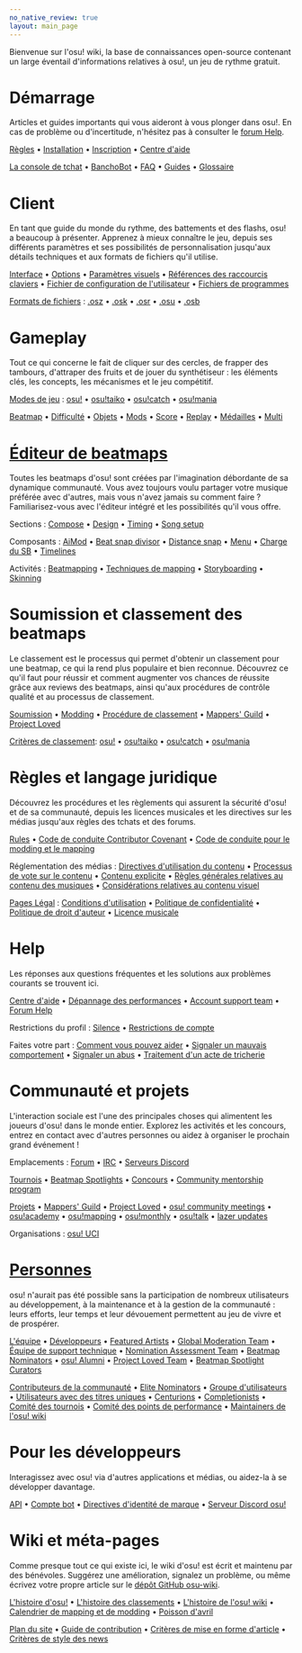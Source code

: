 ```yaml
---
no_native_review: true
layout: main_page
---
```


<div class="wiki-main-page__blurb">
Bienvenue sur l'osu! wiki, la base de connaissances open-source contenant un large éventail d'informations relatives à osu!, un jeu de rythme gratuit.
</div>

<div class="wiki-main-page__panels">
<div class="wiki-main-page-panel wiki-main-page-panel--full">

# Démarrage

Articles et guides importants qui vous aideront à vous plonger dans osu!. En cas de problème ou d'incertitude, n'hésitez pas à consulter le [forum Help](https://osu.ppy.sh/forum/5).

[Règles](/wiki/Rules) • [Installation](/wiki/Client/Installation) • [Inscription](/wiki/Registration) • [Centre d'aide](/wiki/Help_centre)

[La console de tchat](/wiki/Client/Interface/Chat_console) • [BanchoBot](/wiki/BanchoBot) • [FAQ](/wiki/FAQ) • [Guides](/wiki/Guides) • [Glossaire](/wiki/Sitemap)

</div>
<div class="wiki-main-page-panel">

# Client

En tant que guide du monde du rythme, des battements et des flashs, osu! a beaucoup à présenter. Apprenez à mieux connaître le jeu, depuis ses différents paramètres et ses possibilités de personnalisation jusqu'aux détails techniques et aux formats de fichiers qu'il utilise.

[Interface](/wiki/Client/Interface) • [Options](/wiki/Client/Options) • [Paramètres visuels](/wiki/Client/Interface/Visual_settings) • [Références des raccourcis claviers](/wiki/Client/Keyboard_shortcuts) • [Fichier de configuration de l'utilisateur](/wiki/Client/Program_files/User_configuration_file) • [Fichiers de programmes](/wiki/Client/Program_files)

[Formats de fichiers](/wiki/Client/File_formats) : [.osz](/wiki/Client/File_formats/osz_(file_format)) • [.osk](/wiki/Client/File_formats/osk_(file_format)) • [.osr](/wiki/Client/File_formats/osr_(file_format)) • [.osu](/wiki/Client/File_formats/osu_(file_format)) • [.osb](/wiki/Client/File_formats/osb_(file_format))

</div>
<div class="wiki-main-page-panel">

# Gameplay

Tout ce qui concerne le fait de cliquer sur des cercles, de frapper des tambours, d'attraper des fruits et de jouer du synthétiseur : les éléments clés, les concepts, les mécanismes et le jeu compétitif.

[Modes de jeu](/wiki/Game_mode) : [osu!](/wiki/Game_mode/osu!) • [osu!taiko](/wiki/Game_mode/osu!taiko) • [osu!catch](/wiki/Game_mode/osu!catch) • [osu!mania](/wiki/Game_mode/osu!mania)

[Beatmap](/wiki/Beatmap) • [Difficulté](/wiki/Beatmap/Difficulty) • [Objets](/wiki/Gameplay/Hit_object) • [Mods](/wiki/Gameplay/Game_modifier) • [Score](/wiki/Gameplay/Score) • [Replay](/wiki/Gameplay/Replay) • [Médailles](/wiki/Medals) • [Multi](/wiki/Client/Interface/Multiplayer)

</div>
<div class="wiki-main-page-panel">

# [Éditeur de beatmaps](/wiki/Client/Beatmap_editor)

Toutes les beatmaps d'osu! sont créées par l'imagination débordante de sa dynamique communauté. Vous avez toujours voulu partager votre musique préférée avec d'autres, mais vous n'avez jamais su comment faire ? Familiarisez-vous avec l'éditeur intégré et les possibilités qu'il vous offre.

Sections : [Compose](/wiki/Client/Beatmap_editor/Compose) • [Design](/wiki/Client/Beatmap_editor/Design) • [Timing](/wiki/Client/Beatmap_editor/Timing) • [Song setup](/wiki/Client/Beatmap_editor/Song_setup)

Composants : [AiMod](/wiki/Client/Beatmap_editor/AiMod) • [Beat snap divisor](/wiki/Client/Beatmap_editor/Beat_snap_divisor) • [Distance snap](/wiki/Client/Beatmap_editor/Distance_snap) • [Menu](/wiki/Client/Beatmap_editor/Menu) • [Charge du SB](/wiki/Client/Beatmap_editor/SB_load) • [Timelines](/wiki/Client/Beatmap_editor/Timelines)

Activités : [Beatmapping](/wiki/Beatmapping) • [Techniques de mapping](/wiki/Beatmapping/Mapping_techniques) • [Storyboarding](/wiki/Storyboard#storyboarding) • [Skinning](/wiki/Skinning)

</div>
<div class="wiki-main-page-panel">

# Soumission et classement des beatmaps

Le classement est le processus qui permet d'obtenir un classement pour une beatmap, ce qui la rend plus populaire et bien reconnue. Découvrez ce qu'il faut pour réussir et comment augmenter vos chances de réussite grâce aux reviews des beatmaps, ainsi qu'aux procédures de contrôle qualité et au processus de classement.

[Soumission](/wiki/Beatmapping/Beatmap_submission) • [Modding](/wiki/Modding) • [Procédure de classement](/wiki/Beatmap_ranking_procedure) • [Mappers' Guild](/wiki/Community/Mappers_Guild) • [Project Loved](/wiki/Community/Project_Loved)

[Critères de classement](/wiki/Ranking_criteria): [osu!](/wiki/Ranking_criteria/osu!) • [osu!taiko](/wiki/Ranking_criteria/osu!taiko) • [osu!catch](/wiki/Ranking_criteria/osu!catch) • [osu!mania](/wiki/Ranking_criteria/osu!mania)

</div>
<div class="wiki-main-page-panel">

# Règles et langage juridique

Découvrez les procédures et les règlements qui assurent la sécurité d'osu! et de sa communauté, depuis les licences musicales et les directives sur les médias jusqu'aux règles des tchats et des forums.

[Rules](/wiki/Rules) • [Code de conduite Contributor Covenant](/wiki/Rules/Contributor_code_of_conduct) • [Code de conduite pour le modding et le mapping](/wiki/Rules/Code_of_conduct_for_modding_and_mapping)

Réglementation des médias : [Directives d'utilisation du contenu](/wiki/Rules/Content_usage_guidelines) • [Processus de vote sur le contenu](/wiki/Rules/Content_voting_process) • [Contenu explicite](/wiki/Rules/Explicit_content) • [Règles générales relatives au contenu des musiques](/wiki/Rules/Song_content_rules) • [Considérations relatives au contenu visuel](/wiki/Rules/Visual_content_considerations)

[Pages Légal](/wiki/Legal) : [Conditions d'utilisation](/wiki/Legal/Terms) • [Politique de confidentialité](/wiki/Legal/Privacy) • [Politique de droit d'auteur](/wiki/Legal/Copyright) • [Licence musicale](/wiki/Legal/Music_licensing)

</div>
<div class="wiki-main-page-panel">

# Help

Les réponses aux questions fréquentes et les solutions aux problèmes courants se trouvent ici.

[Centre d'aide](/wiki/Help_centre) • [Dépannage des performances](/wiki/Performance_troubleshooting) • [Account support team](/wiki/People/Account_support_team) • [Forum Help](https://osu.ppy.sh/forum/5)

Restrictions du profil : [Silence](/wiki/Silence) • [Restrictions de compte](/wiki/Help_centre/Account_restrictions)

Faites votre part : [Comment vous pouvez aider](/wiki/Community/How_you_can_help!) • [Signaler un mauvais comportement](/wiki/Reporting_bad_behaviour) • [Signaler un abus](/wiki/Reporting_bad_behaviour/Abuse) • [Traitement d'un acte de tricherie](/wiki/Reporting_bad_behaviour/Handling_foul_play)

</div>
<div class="wiki-main-page-panel">

# Communauté et projets

L'interaction sociale est l'une des principales choses qui alimentent les joueurs d'osu! dans le monde entier. Explorez les activités et les concours, entrez en contact avec d'autres personnes ou aidez à organiser le prochain grand événement !

Emplacements : [Forum](/wiki/Community/Forum) • [IRC](/wiki/Community/Internet_Relay_Chat) • [Serveurs Discord](/wiki/Community/Discord_servers)

[Tournois](/wiki/Tournaments) • [Beatmap Spotlights](/wiki/Beatmap_Spotlights) • [Concours](/wiki/Contests) • [Community mentorship program](/wiki/Community/Community_Mentorship_Program)

[Projets](/wiki/Community/Projects) • [Mappers' Guild](/wiki/Community/Mappers_Guild) • [Project Loved](/wiki/Community/Project_Loved) • [osu! community meetings](/wiki/Community/osu!_community_meetings) • [osu!academy](/wiki/Community/Video_series/osu!academy) • [osu!mapping](/wiki/Community/Video_series/osu!mapping) • [osu!monthly](/wiki/Community/osu!monthly) • [osu!talk](/wiki/Community/Video_series/osu!talk) • [lazer updates](/wiki/Community/Video_series/lazer_updates)

Organisations : [osu! UCI](/wiki/Community/Organisations/osu!_UCI)

</div>
<div class="wiki-main-page-panel">

# [Personnes](/wiki/People)

osu! n'aurait pas été possible sans la participation de nombreux utilisateurs au développement, à la maintenance et à la gestion de la communauté : leurs efforts, leur temps et leur dévouement permettent au jeu de vivre et de prospérer.

[L'équipe](/wiki/People/osu!_team) • [Développeurs](/wiki/People/Developers) • [Featured Artists](/wiki/People/Featured_Artists) • [Global Moderation Team](/wiki/People/Global_Moderation_Team) • [Équipe de support technique](/wiki/People/Technical_Support_Team) • [Nomination Assessment Team](/wiki/People/Nomination_Assessment_Team) • [Beatmap Nominators](/wiki/People/Beatmap_Nominators) • [osu! Alumni](/wiki/People/osu!_Alumni) • [Project Loved Team](/wiki/People/Project_Loved_Team) • [Beatmap Spotlight Curators](/wiki/People/Beatmap_Spotlight_Curators)

[Contributeurs de la communauté](/wiki/People/Community_Contributors) • [Elite Nominators](/wiki/People/Elite_Nominators) • [Groupe d'utilisateurs](/wiki/People/User_group) • [Utilisateurs avec des titres uniques](/wiki/People/Users_with_unique_titles) • [Centurions](/wiki/People/Centurions) • [Completionists](/wiki/People/Completionists) • [Comité des tournois](/wiki/People/Tournament_Committee) • [Comité des points de performance](/wiki/People/Performance_Points_Committee) • [Maintainers de l'osu! wiki](/wiki/People/osu!_wiki_maintainers)

</div>
<div class="wiki-main-page-panel">

# Pour les développeurs

Interagissez avec osu! via d'autres applications et médias, ou aidez-la à se développer davantage.

[API](/wiki/osu!api) • [Compte bot](/wiki/Bot_account) • [Directives d'identité de marque](/wiki/Brand_identity_guidelines) • [Serveur Discord osu!](/wiki/Community/Discord_servers#official)

</div>
<div class="wiki-main-page-panel">

# Wiki et méta-pages

Comme presque tout ce qui existe ici, le wiki d'osu! est écrit et maintenu par des bénévoles. Suggérez une amélioration, signalez un problème, ou même écrivez votre propre article sur le [dépôt GitHub osu-wiki](https://github.com/ppy/osu-wiki).

[L'histoire d'osu!](/wiki/History_of_osu!) • [L'histoire des classements](/wiki/History_of_osu!/Online_rankings) • [L'histoire de l'osu! wiki](/wiki/History_of_osu!/osu!_wiki) • [Calendrier de mapping et de modding](/wiki/History_of_osu!/Mapping_and_modding_timeline) • [Poisson d'avril](/wiki/History_of_osu!/April_Fools)

[Plan du site](/wiki/Sitemap) • [Guide de contribution](/wiki/osu!_wiki/Contribution_guide) • [Critères de mise en forme d'article](/wiki/Article_styling_criteria) • [Critères de style des news](/wiki/News_styling_criteria)

</div>
</div>
